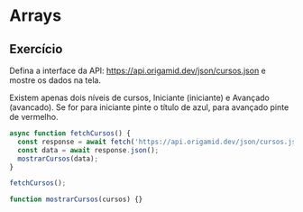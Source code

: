 # Arrays

## Exercício

Defina a interface da API: https://api.origamid.dev/json/cursos.json e mostre os dados na tela.

Existem apenas dois níveis de cursos, Iniciante (iniciante) e Avançado (avancado). Se for para iniciante pinte o título de azul, para avançado pinte de vermelho.

```javascript
async function fetchCursos() {
  const response = await fetch('https://api.origamid.dev/json/cursos.json');
  const data = await response.json();
  mostrarCursos(data);
}

fetchCursos();

function mostrarCursos(cursos) {}

```

